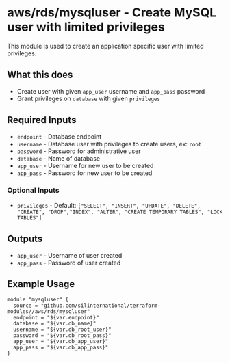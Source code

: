 # aws/rds/mysqluser - Create MySQL user with limited privileges
This module is used to create an application specific user with limited
privileges.

## What this does

 - Create user with given `app_user` username and `app_pass` password
 - Grant privileges on `database` with given `privileges`

## Required Inputs

 - `endpoint` - Database endpoint
 - `username` - Database user with privileges to create users, ex: `root`
 - `password` - Password for administrative user
 - `database` - Name of database
 - `app_user` - Username for new user to be created
 - `app_pass` - Password for new user to be created

### Optional Inputs

 - `privileges` - Default: `["SELECT", "INSERT", "UPDATE", "DELETE", "CREATE", "DROP","INDEX", "ALTER", "CREATE TEMPORARY TABLES", "LOCK TABLES"]`

## Outputs

 - `app_user` - Username of user created
 - `app_pass` - Password of user created

## Example Usage

```hcl
module "mysqluser" {
  source = "github.com/silinternational/terraform-modules//aws/rds/mysqluser"
  endpoint = "${var.endpoint}"
  database = "${var.db_name}"
  username = "${var.db_root_user}"
  password = "${var.db_root_pass}"
  app_user = "${var.db_app_user}"
  app_pass = "${var.db_app_pass}"
}
```
